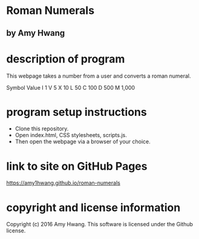 # Roman Numerals
## by Amy Hwang

# description of program
This webpage takes a number from a user and converts a roman numeral.

Symbol  Value
I       1
V       5
X       10
L       50
C       100
D       500
M       1,000

# program setup instructions
* Clone this repository.
* Open index.html, CSS stylesheets, scripts.js.
* Then open the webpage via a browser of your choice.

# link to site on GitHub Pages
https://amy1hwang.github.io/roman-numerals

# copyright and license information
Copyright (c) 2016 Amy Hwang. This software is licensed under the Github license.
